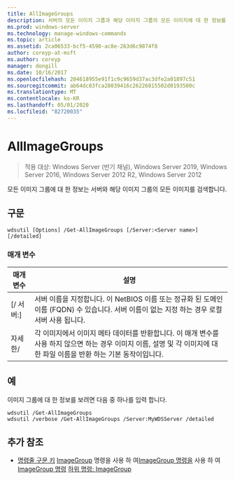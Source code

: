```yaml
---
title: AllImageGroups
description: 서버의 모든 이미지 그룹과 해당 이미지 그룹의 모든 이미지에 대 한 정보를 검색 하는 AllImageGroups에 대 한 참조 항목입니다.
ms.prod: windows-server
ms.technology: manage-windows-commands
ms.topic: article
ms.assetid: 2ca06533-bcf5-4590-ac8e-263d6c9874f8
author: coreyp-at-msft
ms.author: coreyp
manager: dongill
ms.date: 10/16/2017
ms.openlocfilehash: 204618955e91f1c9c9659d37ac3dfe2a01897c51
ms.sourcegitcommit: ab64dc83fca28039416c26226815502d0193500c
ms.translationtype: MT
ms.contentlocale: ko-KR
ms.lasthandoff: 05/01/2020
ms.locfileid: "82720035"
---
```

# <a name="get-allimagegroups"></a>AllImageGroups

> 적용 대상: Windows Server (반기 채널), Windows Server 2019, Windows Server 2016, Windows Server 2012 R2, Windows Server 2012

모든 이미지 그룹에 대 한 정보는 서버와 해당 이미지 그룹의 모든 이미지를 검색합니다.

## <a name="syntax"></a>구문
```
wdsutil [Options] /Get-AllImageGroups [/Server:<Server name>] [/detailed]
```
### <a name="parameters"></a>매개 변수
|매개 변수|설명|
|-------|--------|
|[/ 서버:<Server name>]|서버 이름을 지정합니다. 이 NetBIOS 이름 또는 정규화 된 도메인 이름 (FQDN) 수 있습니다. 서버 이름이 없는 지정 하는 경우 로컬 서버 사용 됩니다.|
|자세한/|각 이미지에서 이미지 메타 데이터를 반환합니다. 이 매개 변수를 사용 하지 않으면 하는 경우 이미지 이름, 설명 및 각 이미지에 대 한 파일 이름을 반환 하는 기본 동작이입니다.|
## <a name="examples"></a>예
이미지 그룹에 대 한 정보를 보려면 다음 중 하나를 입력 합니다.
```
wdsutil /Get-AllImageGroups
wdsutil /verbose /Get-AllImageGroups /Server:MyWDSServer /detailed
```
## <a name="additional-references"></a>추가 참조
- [명령줄 구문 키](command-line-syntax-key.md)
[ImageGroup](using-the-add-imagegroup-command.md)
명령을 사용 하 여[ImageGroup 명령을](using-the-get-imagegroup-command.md)
사용 하 여[ImageGroup 명령](using-the-remove-imagegroup-command.md)
[하위 명령: ImageGroup](subcommand-set-imagegroup.md)
